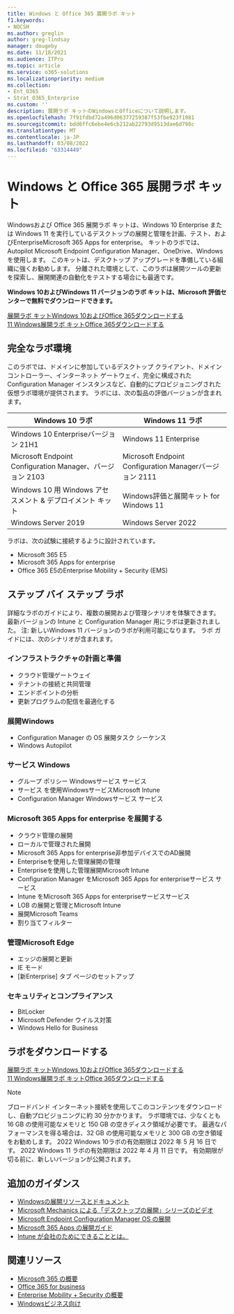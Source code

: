 ```yaml
---
title: Windows と Office 365 展開ラボ キット
f1.keywords:
- NOCSH
ms.author: greglin
author: greg-lindsay
manager: dougeby
ms.date: 11/18/2021
ms.audience: ITPro
ms.topic: article
ms.service: o365-solutions
ms.localizationpriority: medium
ms.collection:
- Ent_O365
- Strat_O365_Enterprise
ms.custom: ''
description: 展開ラボ キットのWindowsとOfficeについて説明します。
ms.openlocfilehash: 7f91fdbd72a496d06377259387f53fbe923f1981
ms.sourcegitcommit: bdd6ffc6ebe4e6cb212ab22793d9513dae6d798c
ms.translationtype: MT
ms.contentlocale: ja-JP
ms.lasthandoff: 03/08/2022
ms.locfileid: "63314449"
---
```

# <a name="windows-and-office-365-deployment-lab-kit"></a>Windows と Office 365 展開ラボ キット

Windowsおよび Office 365 展開ラボ キットは、Windows 10 Enterprise または Windows 11 を実行しているデスクトップの展開と管理を計画、テスト、およびEnterpriseMicrosoft 365 Apps for enterprise。 キットのラボでは、Autopilot Microsoft Endpoint Configuration Manager、OneDrive、Windowsを使用します。 このキットは、デスクトップ アップグレードを準備している組織に強くお勧めします。 分離された環境として、このラボは展開ツールの更新を探索し、展開関連の自動化をテストする場合にも最適です。

**Windows 10およびWindows 11 バージョンのラボ キットは、Microsoft 評価センターで無料でダウンロードできます。**

[展開ラボ キットWindows 10およびOffice 365ダウンロードする](https://www.microsoft.com/evalcenter/evaluate-lab-kit)<br>
[11 Windows展開ラボ キットOffice 365ダウンロードする](https://www.microsoft.com/evalcenter/evaluate-windows-11-office-365-lab-kit)

## <a name="a-complete-lab-environment"></a>完全なラボ環境

このラボでは、ドメインに参加しているデスクトップ クライアント、ドメイン コントローラー、インターネット ゲートウェイ、完全に構成された Configuration Manager インスタンスなど、自動的にプロビジョニングされた仮想ラボ環境が提供されます。 ラボには、次の製品の評価バージョンが含まれます。


|Windows 10 ラボ  |Windows 11 ラボ  |
|---------|---------|
|Windows 10 Enterpriseバージョン 21H1      | Windows 11 Enterprise        |
|Microsoft Endpoint Configuration Manager、バージョン 2103     |  Microsoft Endpoint Configuration Managerバージョン 2111      | 
|Windows 10 用 Windows アセスメント & デプロイメント キット     |  Windows評価と展開キット for Windows 11      | 
|Windows Server 2019     |  Windows Server 2022      | 

ラボは、次の試験に接続するように設計されています。

- Microsoft 365 E5
- Microsoft 365 Apps for enterprise
- Office 365 E5のEnterprise Mobility + Security (EMS)

## <a name="step-by-step-labs"></a>ステップ バイ ステップ ラボ

詳細なラボのガイドにより、複数の展開および管理シナリオを体験できます。 最新バージョンの Intune と Configuration Manager 用にラボは更新されました。 注: 新しいWindows 11 バージョンのラボが利用可能になります。 ラボ ガイドには、次のシナリオが含まれます。 

### <a name="plan-and-prepare-infrastructure"></a>インフラストラクチャの計画と準備

- クラウド管理ゲートウェイ 
- テナントの接続と共同管理
- エンドポイントの分析
- 更新プログラムの配信を最適化する

### <a name="deploy-windows"></a>展開Windows 

- Configuration Manager の OS 展開タスク シーケンス
- Windows Autopilot

### <a name="service-windows"></a>サービス Windows 

- グループ ポリシー Windowsサービス サービス
- サービス を使用WindowsサービスMicrosoft Intune
- Configuration Manager Windowsサービス サービス

### <a name="deploy-microsoft-365-apps-for-enterprise"></a>Microsoft 365 Apps for enterprise を展開する

- クラウド管理の展開
- ローカルで管理された展開
- Microsoft 365 Apps for enterprise非参加デバイスでのAD展開
- Enterpriseを使用した管理展開の管理
- Enterpriseを使用した管理展開Microsoft Intune
- Configuration Manager をMicrosoft 365 Apps for enterpriseサービス サービス
- Intune をMicrosoft 365 Apps for enterpriseサービスサービス
- LOB の展開と管理とMicrosoft Intune
- 展開Microsoft Teams
- 割り当てフィルター

### <a name="managing-microsoft-edge"></a>管理Microsoft Edge 

- エッジの展開と更新    
- IE モード
- [新Enterprise] タブ ページのセットアップ 

### <a name="security-and-compliance"></a>セキュリティとコンプライアンス 

- BitLocker 
- Microsoft Defender ウイルス対策  
- Windows Hello for Business    

## <a name="download-the-lab"></a>ラボをダウンロードする
[展開ラボ キットWindows 10およびOffice 365ダウンロードする](https://www.microsoft.com/evalcenter/evaluate-lab-kit)<br>
[11 Windows展開ラボ キットOffice 365ダウンロードする](https://www.microsoft.com/evalcenter/evaluate-windows-11-office-365-lab-kit)

> [!NOTE]
> ブロードバンド インターネット接続を使用してこのコンテンツをダウンロードし、自動プロビジョニングに約 30 分かかります。 ラボ環境では、少なくとも 16 GB の使用可能なメモリと 150 GB の空きディスク領域が必要です。 最適なパフォーマンスを得る場合は、32 GB の使用可能なメモリと 300 GB の空き領域をお勧めします。 2022 Windows 10ラボの有効期限は 2022 年 5 月 16 日です。 2022 Windows 11 ラボの有効期限は 2022 年 4 月 11 日です。 有効期限が切る前に、新しいバージョンが公開されます。

## <a name="additional-guidance"></a>追加のガイダンス

- [Windowsの展開リソースとドキュメント](/windows/deployment)
- [Microsoft Mechanics による「デスクトップの展開」シリーズのビデオ](https://www.aka.ms/watchhowtoshift)
- [Microsoft Endpoint Configuration Manager OS の展開](/mem/configmgr/osd/understand/introduction-to-operating-system-deployment)
- [Microsoft 365 Apps の展開ガイド](/deployoffice/deployment-guide-microsoft-365-apps)
- [Intune が会社のためにできることとは。](/intune/get-started-evaluation)

## <a name="related-resources"></a>関連リソース

- [Microsoft 365 の概要](https://www.microsoft.com/microsoft-365/default.aspx)
- [Office 365 for business](https://products.office.com/business/office)
- [Enterprise Mobility + Security の概要](https://www.microsoft.com/cloud-platform/enterprise-mobility-security)
- [Windowsビジネス向け](https://www.microsoft.com/windows/business)

